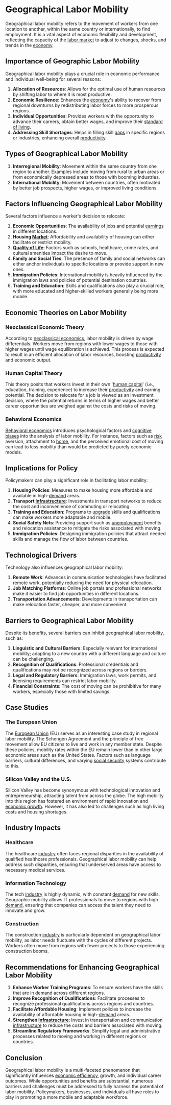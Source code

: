 # Geographical Labor Mobility

Geographical labor mobility refers to the movement of workers from one location to another, within the same country or internationally, to find employment. It is a vital aspect of economic flexibility and development, reflecting the capacity of the [labor market](../l/labor_market.md) to adjust to changes, shocks, and trends in the [economy](../e/economy.md).

## Importance of Geographic Labor Mobility

Geographical labor mobility plays a crucial role in economic performance and individual well-being for several reasons:
1. **Allocation of Resources**: Allows for the optimal use of human resources by shifting labor to where it is most productive.
2. **Economic Resilience**: Enhances the [economy](../e/economy.md)'s ability to recover from regional downturns by redistributing labor forces to more prosperous regions.
3. **Individual Opportunities**: Provides workers with the opportunity to advance their careers, obtain better wages, and improve their [standard of living](../s/standard_of_living.md).
4. **Addressing Skill Shortages**: Helps in filling skill [gaps](../g/gap.md) in specific regions or industries, enhancing overall [productivity](../p/productivity.md).

## Types of Geographical Labor Mobility

1. **Interregional Mobility**: Movement within the same country from one region to another. Examples include moving from rural to urban areas or from economically depressed areas to those with booming industries.
2. **International Mobility**: Movement between countries, often motivated by better job prospects, higher wages, or improved living conditions.

## Factors Influencing Geographical Labor Mobility

Several factors influence a worker's decision to relocate:
1. **Economic Opportunities**: The availability of jobs and potential [earnings](../e/earnings.md) in different locations.
2. **Housing [Market](../m/market.md)**: Affordability and availability of housing can either facilitate or restrict mobility.
3. **[Quality of Life](../q/quality_of_life.md)**: Factors such as schools, healthcare, crime rates, and cultural amenities impact the desire to move.
4. **Family and Social Ties**: The presence of family and social networks can either anchor individuals to specific locations or provide support in new ones.
5. **Immigration Policies**: International mobility is heavily influenced by the immigration laws and policies of potential destination countries.
6. **Training and Education**: Skills and qualifications also play a crucial role, with more educated and higher-skilled workers generally being more mobile.

## Economic Theories on Labor Mobility

### Neoclassical Economic Theory

According to [neoclassical economics](../n/neoclassical_economics.md), labor mobility is driven by wage differentials. Workers move from regions with lower wages to those with higher wages until wage equilibration is achieved. This process is expected to result in an efficient allocation of labor resources, boosting [productivity](../p/productivity.md) and economic output.

### Human Capital Theory

This theory posits that workers invest in their own '[human capital](../h/human_capital.md)' (i.e., education, training, experience) to increase their [productivity](../p/productivity.md) and earning potential. The decision to relocate for a job is viewed as an investment decision, where the potential returns in terms of higher wages and better career opportunities are weighed against the costs and risks of moving.

### Behavioral Economics

[Behavioral economics](../b/behavioral_economics.md) introduces psychological factors and [cognitive biases](../c/cognitive_biases_in_trading.md) into the analysis of labor mobility. For instance, factors such as [risk](../r/risk.md) aversion, attachment to [home](../h/home.md), and the perceived emotional cost of moving can lead to less mobility than would be predicted by purely economic models.

## Implications for Policy

Policymakers can play a significant role in facilitating labor mobility:

1. **Housing Policies**: Measures to make housing more affordable and available in high-[demand](../d/demand.md) areas.
2. **Transport [Infrastructure](../i/infrastructure.md)**: Investments in transport networks to reduce the cost and inconvenience of commuting or relocating.
3. **Training and Education**: Programs to [upgrade](../u/upgrade.md) skills and qualifications can make workers more adaptable and mobile.
4. **Social Safety Nets**: Providing support such as [unemployment](../u/unemployment.md) benefits and relocation assistance to mitigate the risks associated with moving.
5. **Immigration Policies**: Designing immigration policies that attract needed skills and manage the flow of labor between countries.

## Technological Drivers

Technology also influences geographical labor mobility:

1. **Remote Work**: Advances in communication technologies have facilitated remote work, potentially reducing the need for physical relocation.
2. **Job Matching Platforms**: Online job portals and professional networks make it easier to find job opportunities in different locations.
3. **Transportation Advancements**: Developments in transportation can make relocation faster, cheaper, and more convenient.

## Barriers to Geographical Labor Mobility

Despite its benefits, several barriers can inhibit geographical labor mobility, such as:

1. **Linguistic and Cultural Barriers**: Especially relevant for international mobility; adapting to a new country with a different language and culture can be challenging.
2. **Recognition of Qualifications**: Professional credentials and qualifications may not be recognized across regions or borders.
3. **Legal and Regulatory Barriers**: Immigration laws, work permits, and licensing requirements can restrict labor mobility.
4. **Financial Constraints**: The cost of moving can be prohibitive for many workers, especially those with limited savings.

## Case Studies

### The European Union

The [European Union](../e/european_union_(eu).md) (EU) serves as an interesting case study in regional labor mobility. The Schengen Agreement and the principle of free movement allow EU citizens to live and work in any member state. Despite these policies, mobility rates within the EU remain lower than in other large economic areas such as the United States. Factors such as language barriers, cultural differences, and varying [social security](../s/social_security.md) systems contribute to this.

### Silicon Valley and the U.S.

Silicon Valley has become synonymous with technological innovation and entrepreneurship, attracting talent from across the globe. The high mobility into this region has fostered an environment of rapid innovation and [economic growth](../e/economic_growth.md). However, it has also led to challenges such as high living costs and housing shortages.

## Industry Impacts

### Healthcare

The healthcare [industry](../i/industry.md) often faces regional disparities in the availability of qualified healthcare professionals. Geographical labor mobility can help address such disparities, ensuring that underserved areas have access to necessary medical services.

### Information Technology

The tech [industry](../i/industry.md) is highly dynamic, with constant [demand](../d/demand.md) for new skills. Geographic mobility allows IT professionals to move to regions with high [demand](../d/demand.md), ensuring that companies can access the talent they need to innovate and grow.

### Construction

The construction [industry](../i/industry.md) is particularly dependent on geographical labor mobility, as labor needs fluctuate with the cycles of different projects. Workers often move from regions with fewer projects to those experiencing construction booms.

## Recommendations for Enhancing Geographical Labor Mobility

1. **Enhance Worker Training Programs**: To ensure workers have the skills that are in [demand](../d/demand.md) across different regions.
2. **Improve Recognition of Qualifications**: Facilitate processes to recognize professional qualifications across regions and countries.
3. **Facilitate Affordable Housing**: Implement policies to increase the availability of affordable housing in high-[demand](../d/demand.md) areas.
4. **Strengthen [Infrastructure](../i/infrastructure.md)**: Invest in transportation and communication [infrastructure](../i/infrastructure.md) to reduce the costs and barriers associated with moving.
5. **Streamline Regulatory Frameworks**: Simplify legal and administrative processes related to moving and working in different regions or countries.

## Conclusion

Geographical labor mobility is a multi-faceted phenomenon that significantly influences [economic efficiency](../e/economic_efficiency.md), growth, and individual career outcomes. While opportunities and benefits are substantial, numerous barriers and challenges must be addressed to fully harness the potential of labor mobility. Policymakers, businesses, and individuals all have roles to play in promoting a more mobile and adaptable workforce.